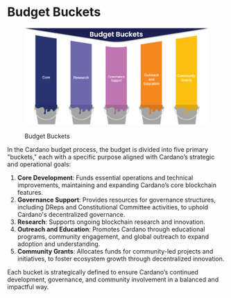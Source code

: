 # Budget Buckets

<figure><img src="../../../.gitbook/assets/Screenshot 2024-11-04 144646.png" alt=""><figcaption><p>Budget Buckets</p></figcaption></figure>



In the Cardano budget process, the budget is divided into five primary "buckets," each with a specific purpose aligned with Cardano’s strategic and operational goals:

1. **Core Development**: Funds essential operations and technical improvements, maintaining and expanding Cardano’s core blockchain features.
2. **Governance Support**: Provides resources for governance structures, including DReps and Constitutional Committee activities, to uphold Cardano's decentralized governance.
3. **Research**: Supports ongoing blockchain research and innovation.
4. **Outreach and Education**: Promotes Cardano through educational programs, community engagement, and global outreach to expand adoption and understanding.
5. **Community Grants**: Allocates funds for community-led projects and initiatives, to foster ecosystem growth through decentralized innovation.

Each bucket is strategically defined to ensure Cardano’s continued development, governance, and community involvement in a balanced and impactful way.
